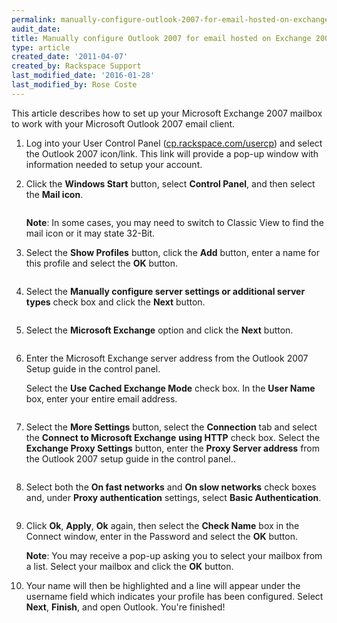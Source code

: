 ```yaml
---
permalink: manually-configure-outlook-2007-for-email-hosted-on-exchange-2007/
audit_date:
title: Manually configure Outlook 2007 for email hosted on Exchange 2007
type: article
created_date: '2011-04-07'
created_by: Rackspace Support
last_modified_date: '2016-01-28'
last_modified_by: Rose Coste
---
```


This article describes how to set up your
Microsoft Exchange 2007 mailbox
to work with your
Microsoft Outlook 2007 email client.

1.  Log into your User Control Panel
    ([cp.rackspace.com/usercp](http://cp.rackspace.com/usercp)) and
    select the Outlook 2007 icon/link. This link will provide a pop-up
    window with information needed to setup your account.

2.  Click the **Windows Start** button, select **Control Panel**,
    and then select the **Mail icon**.

    <img src="{% asset_path exchange/manually-configure-outlook-2007-for-email-hosted-on-exchange-2007/(E%26A)Outlook2010ExchangeTwo.png %}" alt="" />

    **Note**: In some cases, you may need to switch to Classic View to
    find the mail icon or it may state 32-Bit.

3.  Select the **Show Profiles** button, click the **Add** button,
    enter a name for this profile and select the **OK** button.

    <img src="{% asset_path exchange/manually-configure-outlook-2007-for-email-hosted-on-exchange-2007/(E%26A)Outlook2010Exchange4.png %}" alt="" />

4.  Select the **Manually configure server settings or additional server
    types** check box and click the **Next** button.

    <img src="{% asset_path exchange/manually-configure-outlook-2007-for-email-hosted-on-exchange-2007/(E%26A)Outlook2010Exchange50.png %}" alt="" />

5.  Select the **Microsoft Exchange** option and click
    the **Next** button.

    <img src="{% asset_path exchange/manually-configure-outlook-2007-for-email-hosted-on-exchange-2007/(E%26A)Outlook2010Exchange6.png %}" alt="" />

6.  Enter the Microsoft Exchange server address from the Outlook 2007
    Setup guide in the control panel.

    Select the **Use Cached Exchange Mode** check box.
    In the **User Name** box, enter your entire email address.

    <img src="{% asset_path exchange/manually-configure-outlook-2007-for-email-hosted-on-exchange-2007/(E%26A)Outlook2010Exchange7.png %}" alt="" />

7.  Select the **More Settings** button, select the **Connection** tab
    and select the **Connect to Microsoft Exchange** **using HTTP**
    check box. Select the **Exchange Proxy Settings** button, enter
    the **Proxy Server address** from the
    Outlook 2007 setup guide in the control panel..

    <img src="{% asset_path exchange/manually-configure-outlook-2007-for-email-hosted-on-exchange-2007/(E%26A)Outlook2010Exchange8.png %}" alt="" />

8.  Select both the **On fast networks** and **On slow networks** check
    boxes and, under **Proxy authentication** settings, select **Basic
    Authentication**.

    <img src="{% asset_path exchange/manually-configure-outlook-2007-for-email-hosted-on-exchange-2007/(E%26A)Outlook2010Exchange9.png %}" alt="" />

9.  Click **Ok**, **Apply**, **Ok** again, then select the **Check
    Name** box in the Connect window, enter in the Password and select
    the **OK** button.

    **Note**: You may receive a pop-up asking you to select your
    mailbox from a list. Select your mailbox and click the **OK** button.

10. Your name will then be highlighted and a line will appear under the
    username field which indicates your profile has been configured.
    Select **Next**, **Finish**, and open Outlook. You're finished!

    <img src="{% asset_path exchange/manually-configure-outlook-2007-for-email-hosted-on-exchange-2007/(E%26A)Outlook2010Exchange10.png %}" alt="" />
